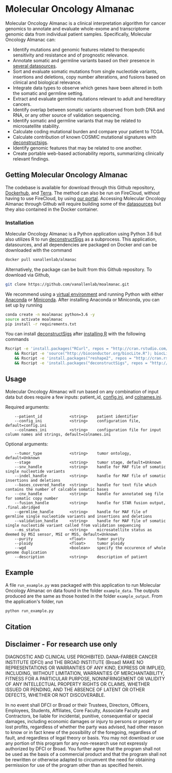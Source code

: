 # Molecular Oncology Almanac

Molecular Oncology Almanac is a clinical interpretation algorithm for cancer genomics to annotate and evaluate whole-exome and transcriptome genomic data from individual patient samples. Specifically, Molecular Oncology Almanac can:
- Identify mutations and genomic features related to therapeutic sensitivity and resistance and of prognostic relevance.
- Annotate somatic and germline variants based on their presence in [several datasources](https://github.com/vanallenlab/moalmanac/tree/main/moalmanac/datasources).
- Sort and evaluate somatic mutations from single nucleotide variants, insertions and deletions, copy number alterations, and fusions based on clinical and biological relevance. 
- Integrate data types to observe which genes have been altered in both the somatic and germline setting.
- Extract and evaluate germline mutations relevant to adult and hereditary cancers.
- Identify overlap between somatic variants observed from both DNA and RNA, or any other source of validation sequencing.
- Identify somatic and germline variants that may be related to microsatellite stability.
- Calculate coding mutational burden and compare your patient to TCGA.
- Calculate contribution of known COSMIC mutational signatures with [deconstructsigs](https://github.com/raerose01/deconstructSigs).
- Identify genomic features that may be related to one another.
- Create portable web-based actionability reports, summarizing clinically relevant findings. 

## Getting Molecular Oncology Almanac
The codebase is available for download through this Github repository, [Dockerhub](https://hub.docker.com/r/vanallenlab/moalmanac/), and [Terra](https://portal.firecloud.org/#methods/vanallenlab/moalmanac). The method can also be run on FireCloud, without having to use FireCloud, by using [our portal](https://portal.moalmanac.org/). Accessing Molecular Oncology Almanac through Github will require building some of the [datasources](https://github.com/vanallenlab/moalmanac/tree/main/moalmanac/datasources) but they also contained in the Docker container.

### Installation
Molecular Oncology Almanac is a Python application using Python 3.6 but also utilizes R to run [deconstructSigs](https://github.com/raerose01/deconstructSigs) as a subprocess. This application, datasources, and all dependencies are packaged on Docker and can be downloaded with the command
 ```bash
docker pull vanallenlab/almanac
```

Alternatively, the package can be built from this Github repository. To download via Github,
```bash
git clone https://github.com/vanallenlab/moalmanac.git
```

We recommend using a [virtual environment](https://docs.python.org/3/tutorial/venv.html) and running Python with either [Anaconda](https://www.anaconda.com/download/) or  [Miniconda](https://conda.io/miniconda.html). After installing Anaconda or Miniconda, you can set up by running
```bash
conda create -n moalmanac python=3.6 -y
source activate moalmanac
pip install -r requirements.txt
```

You can install [deconstructSigs](https://github.com/raerose01/deconstructSigs) after [installing R](https://www.r-project.org/) with the following commands
```bash
Rscript -e 'install.packages("RCurl", repos = "http://cran.rstudio.com/")' \
    && Rscript -e 'source("http://bioconductor.org/biocLite.R"); biocLite("BSgenome"); biocLite("BSgenome.Hsapiens.UCSC.hg19"); biocLite("GenomeInfoDb")' \
    && Rscript -e 'install.packages("reshape2", repos = "http://cran.rstudio.com/")' \
    && Rscript -e 'install.packages("deconstructSigs", repos = "http://cran.rstudio.com/")'
```

## Usage
Molecular Oncology Almanac will run based on any combination of input data but does require a few inputs: patient_id, [config.ini](https://github.com/vanallenlab/moalmanac/blob/main/moalmanac/config.ini), and [colnames.ini](https://github.com/vanallenlab/moalmanac/blob/main/moalmanac/colnames.ini).

Required arguments:
```
    --patient_id            <string>    patient identifier
    --config_ini            <string>    configuration file, default=config.ini
    --colnames_ini          <string>    configuration file for input column names and strings, default=colnames.ini
```

Optional arguments:
```
    --tumor_type            <string>    tumor ontology, default=Unknown
    --stage                 <string>    tumor stage, default=Unknown
    --snv_handle            <string>    handle for MAF file of somatic single nucleotide variants
    --indel_handle          <string>    handle for MAF file of somatic insertions and deletions
    --bases_covered_handle  <string>    handle for text file which contains the number of calcable somatic bases
    --cnv_handle            <string>    handle for annotated seg file for somatic copy number
    --fusion_handle         <string>    handle for STAR fusion output, .final.abridged
    --germline_handle       <string>    handle for MAF file of germline single nucleotide variants and insertions and deletions
    --validation_handle     <string>    handle for MAF file of somatic single nucleotide variant called from validation sequencing
    --ms_status             <string>    microsatellite status as deemed by MSI sensor, MSI or MSS, default=Unknown
    --purity                <float>     tumor purity
    --ploidy                <float>     tumor ploidy
    --wgd                   <boolean>   specify the occurence of whole genome duplication
    --description           <string>    description of patient
```

## Example
A file `run_example.py` was packaged with this application to run Molecular Oncology Almanac on data found in the folder `example_data`. The outputs produced are the same as those hosted in the folder `example_output`. From the application's folder, run
```bash
python run_example.py
```

## Citation

## Disclaimer - For research use only
DIAGNOSTIC AND CLINICAL USE PROHIBITED. DANA-FARBER CANCER INSTITUTE (DFCI) and THE BROAD INSTITUTE (Broad) MAKE NO REPRESENTATIONS OR WARRANTIES OF ANY KIND, EXPRESS OR IMPLIED, INCLUDING, WITHOUT LIMITATION, WARRANTIES OF MERCHANTABILITY, FITNESS FOR A PARTICULAR PURPOSE, NONINFRINGEMENT OR VALIDITY OF ANY INTELLECTUAL PROPERTY RIGHTS OR CLAIMS, WHETHER ISSUED OR PENDING, AND THE ABSENCE OF LATENT OR OTHER DEFECTS, WHETHER OR NOT DISCOVERABLE.

In no event shall DFCI or Broad or their Trustees, Directors, Officers, Employees, Students, Affiliates, Core Faculty, Associate Faculty and Contractors, be liable for incidental, punitive, consequential or special damages, including economic damages or injury to persons or property or lost profits, regardless of whether the party was advised, had other reason to know or in fact knew of the possibility of the foregoing, regardless of fault, and regardless of legal theory or basis. You may not download or use any portion of this program for any non-research use not expressly authorized by DFCI or Broad. You further agree that the program shall not be used as the basis of a commercial product and that the program shall not be rewritten or otherwise adapted to circumvent the need for obtaining permission for use of the program other than as specified herein.
